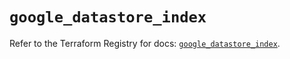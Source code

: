# `google_datastore_index`

Refer to the Terraform Registry for docs: [`google_datastore_index`](https://registry.terraform.io/providers/hashicorp/google-beta/5.13.0/docs/resources/google_datastore_index).
